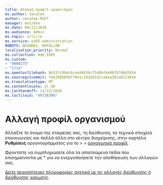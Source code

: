 ```yaml
---
title: Αλλαγή προφίλ οργανισμού
ms.author: cmcatee
author: cmcatee-MSFT
manager: mnirkhe
ms.date: 04/21/2020
ms.audience: Admin
ms.topic: article
ms.service: o365-administration
ROBOTS: NOINDEX, NOFOLLOW
localization_priority: Normal
ms.collection: Adm_O365
ms.custom:
- "9000175"
- "1714"
ms.openlocfilehash: bb31fc99dc6cedd463bcf5d8bf4e00fb7d6dfd54
ms.sourcegitcommit: feb2985058f79e1c293dd191ca9ea381a6523824
ms.translationtype: MT
ms.contentlocale: el-GR
ms.lasthandoff: 12/22/2020
ms.locfileid: "49726390"
---
```

# <a name="change-organization-profile"></a>Αλλαγή προφίλ οργανισμού

Αλλάξτε το όνομα της εταιρείας σας, τη διεύθυνση, τα τεχνικά στοιχεία επικοινωνίας και πολλά άλλα στο κέντρο διαχείρισης, στην καρτέλα **Ρυθμίσεις** οργανογράμματος για το  >    >  [οργανωτικό προφίλ](https://admin.microsoft.com/AdminPortal/Home#/Settings/OrganizationProfile/:/Settings/L1/OrganizationInformation) .

Φροντίστε να συμπληρώσετε όλα τα απαιτούμενα πεδία που επισημαίνονται με * για να ενεργοποιήσετε την αποθήκευση των αλλαγών σας.

[Δείτε περισσότερες πληροφορίες σχετικά με τις αλλαγές διεύθυνσης ή διεύθυνσης χρέωσης](https://docs.microsoft.com/microsoft-365/admin/manage/change-address-contact-and-more).
